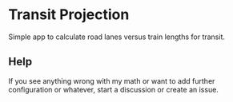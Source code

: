 # Transit Projection
Simple app to calculate road lanes versus train lengths for transit.

## Help
If you see anything wrong with my math or want to add further configuration or whatever, start a discussion or create an issue.
